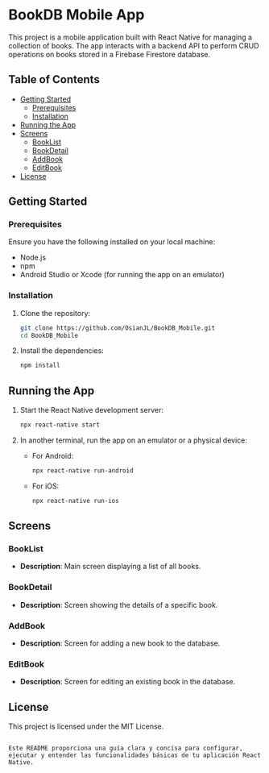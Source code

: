 
# BookDB Mobile App

This project is a mobile application built with React Native for managing a collection of books. The app interacts with a backend API to perform CRUD operations on books stored in a Firebase Firestore database.

## Table of Contents

- [Getting Started](#getting-started)
  - [Prerequisites](#prerequisites)
  - [Installation](#installation)
- [Running the App](#running-the-app)
- [Screens](#screens)
  - [BookList](#booklist)
  - [BookDetail](#bookdetail)
  - [AddBook](#addbook)
  - [EditBook](#editbook)
- [License](#license)

## Getting Started

### Prerequisites

Ensure you have the following installed on your local machine:

- Node.js
- npm
- Android Studio or Xcode (for running the app on an emulator)

### Installation

1. Clone the repository:
   ```sh
   git clone https://github.com/OsianJL/BookDB_Mobile.git
   cd BookDB_Mobile
   ```

2. Install the dependencies:
   ```sh
   npm install
   ```


## Running the App

1. Start the React Native development server:
   ```sh
   npx react-native start
   ```

2. In another terminal, run the app on an emulator or a physical device:

   - For Android:
     ```sh
     npx react-native run-android
     ```

   - For iOS:
     ```sh
     npx react-native run-ios
     ```

## Screens

### BookList

- **Description**: Main screen displaying a list of all books.

### BookDetail

- **Description**: Screen showing the details of a specific book.

### AddBook

- **Description**: Screen for adding a new book to the database.

### EditBook

- **Description**: Screen for editing an existing book in the database.

## License

This project is licensed under the MIT License.
```

Este README proporciona una guía clara y concisa para configurar, ejecutar y entender las funcionalidades básicas de tu aplicación React Native.